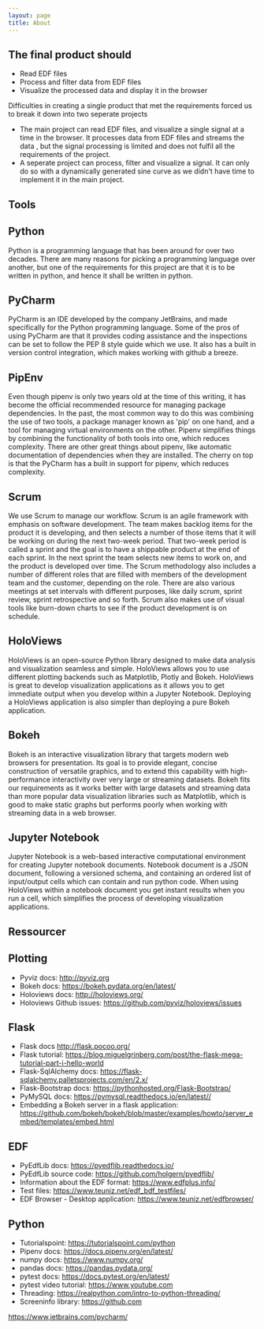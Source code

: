 ```yaml
---
layout: page
title: About
---
```


The final product should
------

* Read EDF files
* Process and filter data from EDF files
* Visualize the processed data and display it in the browser

Difficulties in creating a single product that met the requirements forced us to break it down into two seperate projects

* The main project can read EDF files, and visualize a single signal at a time in the browser. It processes data from EDF files and streams the data , but the signal processing is limited and does not fulfil all the requirements of the project.
* A seperate project can process, filter and visualize a signal. It can only do so with a dynamically generated sine curve as we didn't have time to implement it in the main project.

Tools
------

Python
------
Python is a programming language that has been around for over two decades. 
There are many reasons for picking a programming language over another, but one of the requirements for this project are that it is to be written in python, and hence it shall be written in python.

PyCharm
------
PyCharm is an IDE developed by the company JetBrains, and made specifically for the Python programming language. 
Some of the pros of using PyCharm are that it provides coding assistance and the inspections can be set to follow the PEP 8 style guide which we use. 
It also has a built in version control integration, which makes working with github a breeze.

PipEnv
------
Even though pipenv is only two years old at the time of this writing, it has become the official recommended resource for managing package dependencies. 
In the past, the most common way to do this was combining the use of two tools, a package manager known as 'pip' on one hand, and a tool for managing virtual environments on the other. 
Pipenv simplifies things by combining the functionality of both tools into one, which reduces complexity. There are other great things about pipenv, like automatic documentation of dependencies when they are installed. 
The cherry on top is that the PyCharm has a built in support for pipenv, which reduces complexity.

Scrum
------
We use Scrum to manage our workflow. Scrum is an agile framework with emphasis on software development. 
The team makes backlog items for the product it is developing, and then selects a number of those items that it will be working on during the next two-week period. 
That two-week period is called a sprint and the goal is to have a shippable product at the end of each sprint. In the next sprint the team selects new items to work on, and the product is developed over time. 
The Scrum methodology also includes a number of different roles that are filled with members of the development team and the customer, depending on the role. 
There are also various meetings at set intervals with different purposes, like daily scrum, sprint review, sprint retrospective and so forth. Scrum also makes use of visual tools like burn-down charts to see if the product development is on schedule.

HoloViews
------
HoloViews is an open-source Python library designed to make data analysis and visualization seamless and simple. HoloViews allows you to use different plotting backends such as Matplotlib, Plotly and Bokeh. 
HoloViews is great to develop visualization applications as it allows you to get immediate output when you develop within a Jupyter Notebook. Deploying a HoloViews application is also simpler than deploying a pure Bokeh application.

Bokeh
------
Bokeh is an interactive visualization library that targets modern web browsers for presentation. 
Its goal is to provide elegant, concise construction of versatile graphics, and to extend this capability with high-performance interactivity over very large or streaming datasets. 
Bokeh fits our requirements as it works better with large datasets and streaming data than more popular data visualization libraries such as Matplotlib, which is good to make static graphs but performs poorly when working with streaming data in a web browser.

Jupyter Notebook
------
Jupyter Notebook is a web-based interactive computational environment for creating Jupyter notebook documents. Notebook document is a JSON document, following a versioned schema, and containing an ordered list of input/output cells which can contain and run python code. 
When using HoloViews within a notebook document you get instant results when you run a cell, which simplifies the process of developing visualization applications.

Ressourcer
------

Plotting
------

* Pyviz docs: <a href="http://pyviz.org/">http://pyviz.org</a>
* Bokeh docs: <a href="https://bokeh.pydata.org/en/latest/">https://bokeh.pydata.org/en/latest/</a>
* Holoviews docs: <a href="http://holoviews.org/">http://holoviews.org/</a>
* Holoviews Github issues: <a href="https://github.com/pyviz/holoviews/issues">https://github.com/pyviz/holoviews/issues</a>

Flask
------

* Flask docs <a href="http://flask.pocoo.org/">http://flask.pocoo.org/</a>
* Flask tutorial: <a href="https://blog.miguelgrinberg.com/post/the-flask-mega-tutorial-part-i-hello-world">https://blog.miguelgrinberg.com/post/the-flask-mega-tutorial-part-i-hello-world</a>
* Flask-SqlAlchemy docs: <a href="https://flask-sqlalchemy.palletsprojects.com/en/2.x/">https://flask-sqlalchemy.palletsprojects.com/en/2.x/</a>
* Flask-Bootstrap docs: <a href="https://pythonhosted.org/Flask-Bootstrap/">https://pythonhosted.org/Flask-Bootstrap/</a>
* PyMySQL docs: <a href="https://pymysql.readthedocs.io/en/latest/">https://pymysql.readthedocs.io/en/latest//</a>
* Embedding a Bokeh server in a flask application: <a href="https://github.com/bokeh/bokeh/blob/master/examples/howto/server_embed/templates/embed.html">https://github.com/bokeh/bokeh/blob/master/examples/howto/server_embed/templates/embed.html</a>

EDF
------

* PyEdfLib docs: <a href="https://pyedflib.readthedocs.io/l">https://pyedflib.readthedocs.io/</a>
* PyEdfLib source code: <a href="https://github.com/holgern/pyedflib/">https://github.com/holgern/pyedflib/</a>
* Information about the EDF format: <a href="https://www.edfplus.info/">https://www.edfplus.info/</a>
* Test files: <a href="https://www.teuniz.net/edf_bdf_testfiles/">https://www.teuniz.net/edf_bdf_testfiles/</a>
* EDF Browser - Desktop application: <a href="https://www.teuniz.net/edf_bdf_testfiles/">https://www.teuniz.net/edfbrowser/</a>

Python
------

* Tutorialspoint: <a href="https://tutorialspoint.com/python">https://tutorialspoint.com/python</a>
* Pipenv docs: <a href="https://docs.pipenv.org/en/latest/">https://docs.pipenv.org/en/latest/</a>
* numpy docs: <a href="https://www.numpy.org/">https://www.numpy.org/</a>
* pandas docs: <a href="https://pandas.pydata.org/">https://pandas.pydata.org/</a>
* pytest docs: <a href="https://docs.pytest.org/en/latest/">https://docs.pytest.org/en/latest/</a>
* pytest video tutorial: <a href="https://www.youtube.com/watch?v=bbp_849-RZ4&t=695s">https://www.youtube.com</a>
* Threading: <a href="https://realpython.com/intro-to-python-threading/">https://realpython.com/intro-to-python-threading/</a>
* Screeninfo library: <a href="https://github.com/rr-/screeninfo">https://github.com</a>

<a href="https://www.jetbrains.com/pycharm/">https://www.jetbrains.com/pycharm/</a>

